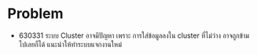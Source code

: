 # Problem
- 630331 ระบบ Cluster อาจมีปัญหา เพราะ การใส่ข้อมูลลงใน cluster  ที่ไม่ว่าง อาจถูกข้ามไปเลยก็ได้ แนะนำให้ทำระบบแจกงานใหม่